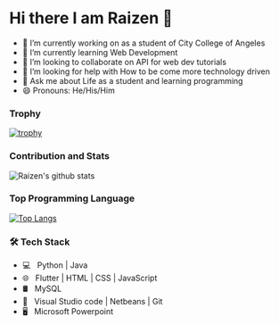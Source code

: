 # Hi there I am Raizen 👋


- 🔭 I’m currently working on as a student of City College of Angeles
- 🌱 I’m currently learning Web Development 
- 👯 I’m looking to collaborate on API for web dev tutorials
- 🤔 I’m looking for help with How to be come more technology driven
- 💬 Ask me about Life as a student and learning programming 
- 😄 Pronouns: He/His/Him
<!--  - 📫 How to reach me -->

### Trophy

[![trophy](https://github-profile-trophy.vercel.app/?username=ryo-ma&theme=onedark)](https://github.com/ryo-ma/github-profile-trophy)


### Contribution and Stats
![Raizen's github stats](https://github-readme-stats.vercel.app/api?username=zenraiching&show_icons=true&theme=default)

### Top Programming Language 

[![Top Langs](https://github-readme-stats.vercel.app/api/top-langs/?username=zenraiching&layout=compact)](https://github.com/zenraiching/github-readme-stats)


<h3>🛠 Tech Stack</h3>

- 💻 &nbsp; Python | Java 
- 🌐 &nbsp; Flutter | HTML | CSS | JavaScript 
- 🛢 &nbsp; MySQL 
- 🔧 &nbsp; Visual Studio code | Netbeans | Git
- 🖥 &nbsp; Microsoft Powerpoint
